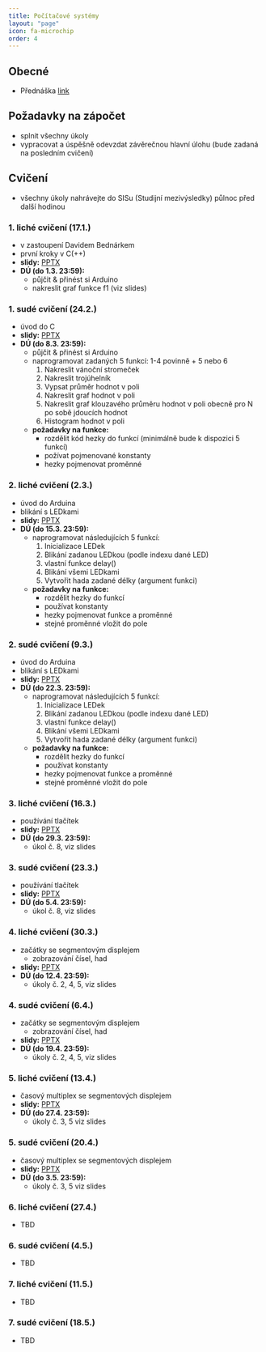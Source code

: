 ```yaml
---
title: Počítačové systémy
layout: "page"
icon: fa-microchip
order: 4
---
```


## Obecné
- Přednáška [link](https://www.ksi.mff.cuni.cz/teaching/nswi170-web)

## Požadavky na zápočet
- splnit všechny úkoly
- vypracovat a úspěšně odevzdat závěrečnou hlavní úlohu (bude zadaná na posledním cvičení)

## Cvičení
- všechny úkoly nahrávejte do SISu (Studijní mezivýsledky) půlnoc před další hodinou

### 1. liché cvičení (17.1.)
- v zastoupení Davidem Bednárkem
- první kroky v C(++)
- **slidy:** [PPTX](https://www.ksi.mff.cuni.cz/teaching/nswi170-web/download/db-cs-01-C.pptx)
- **DÚ (do 1.3. 23:59):**
  - půjčit & přinést si Arduino
  - nakreslit graf funkce f1 (viz slides)

### 1. sudé cvičení (24.2.)
- úvod do C
- **slidy:** [PPTX](data/2019-20/cs/tf-cs-01-C.pptx)
- **DÚ (do 8.3. 23:59):**
  - půjčit & přinést si Arduino
  - naprogramovat zadaných 5 funkcí: 1-4 povinně + 5 nebo 6
    1. Nakreslit vánoční stromeček
    2. Nakreslit trojúhelník
    3. Vypsat průměr hodnot v poli
    4. Nakreslit graf hodnot v poli
    5. Nakreslit graf klouzavého průměru hodnot v poli obecně pro N po sobě jdoucích hodnot
    6. Histogram hodnot v poli
  - **požadavky na funkce:** 
	- rozdělit kód hezky do funkcí (minimálně bude k dispozici 5 funkcí)
	- požívat pojmenované konstanty
	- hezky pojmenovat proměnné

### 2. liché cvičení (2.3.)
- úvod do Arduina
- blikání s LEDkami
- **slidy:** [PPTX](data/2019-20/cs/tf-cs-02-arduino_leds.pptx)
- **DÚ (do 15.3. 23:59):**
  - naprogramovat následujících 5 funkcí:
    1. Inicializace LEDek
	2. Blikání zadanou LEDkou (podle indexu dané LED)
	3. vlastní funkce delay()
	4. Blikání všemi LEDkami
	5. Vytvořit hada zadané délky (argument funkci)
  - **požadavky na funkce:**
    - rozdělit hezky do funkcí
	- používat konstanty
	- hezky pojmenovat funkce a proměnné
	- stejné proměnné vložit do pole

### 2. sudé cvičení (9.3.)
- úvod do Arduina
- blikání s LEDkami
- **slidy:** [PPTX](data/2019-20/cs/tf-cs-02-arduino_leds.pptx)
- **DÚ (do 22.3. 23:59):**
  - naprogramovat následujících 5 funkcí:
    1. Inicializace LEDek
	2. Blikání zadanou LEDkou (podle indexu dané LED)
	3. vlastní funkce delay()
	4. Blikání všemi LEDkami
	5. Vytvořit hada zadané délky (argument funkci)
  - **požadavky na funkce:**
    - rozdělit hezky do funkcí
	- používat konstanty
	- hezky pojmenovat funkce a proměnné
	- stejné proměnné vložit do pole

### 3. liché cvičení (16.3.)
- používání tlačítek
- **slidy:** [PPTX](data/2019-20/cs/tf-cs-03-buttons.pptx)
- **DÚ (do 29.3. 23:59):**
  - úkol č. 8, viz slides

### 3. sudé cvičení (23.3.)
- používání tlačítek
- **slidy:** [PPTX](data/2019-20/cs/tf-cs-03-buttons.pptx)
- **DÚ (do 5.4. 23:59):**
  - úkol č. 8, viz slides

### 4. liché cvičení (30.3.)
- začátky se segmentovým displejem
  - zobrazování čísel, had
- **slidy:** [PPTX](data/2019-20/cs/tf-cs-04-seg1.pptx)
- **DÚ (do 12.4. 23:59):**
  - úkoly č. 2, 4, 5, viz slides

### 4. sudé cvičení (6.4.)
- začátky se segmentovým displejem
  - zobrazování čísel, had
- **slidy:** [PPTX](data/2019-20/cs/tf-cs-04-seg1.pptx)
- **DÚ (do 19.4. 23:59):**
  - úkoly č. 2, 4, 5, viz slides

### 5. liché cvičení (13.4.)
- časový multiplex se segmentových displejem
- **slidy:** [PPTX](data/2019-20/cs/tf-cs-05-seg2.pptx)
- **DÚ (do 27.4. 23:59):**
  - úkoly č. 3, 5 viz slides

### 5. sudé cvičení (20.4.)
- časový multiplex se segmentových displejem
- **slidy:** [PPTX](data/2019-20/cs/tf-cs-05-seg2.pptx)
- **DÚ (do 3.5. 23:59):**
  - úkoly č. 3, 5 viz slides

### 6. liché cvičení (27.4.)
- TBD

### 6. sudé cvičení (4.5.)
- TBD

### 7. liché cvičení (11.5.)
- TBD

### 7. sudé cvičení (18.5.)
- TBD
